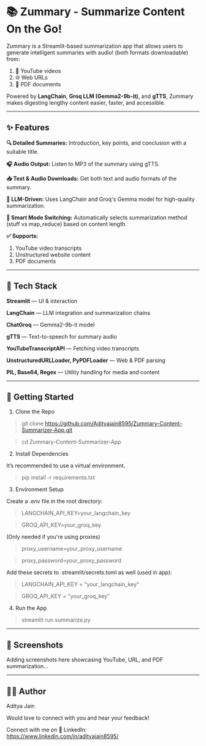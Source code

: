 # 📚 Zummary - Summarize Content On the Go!

Zummary is a Streamlit-based summarization app that allows users to generate intelligent summaries with audio! (both formats downloadable) from:

1. 🎥 YouTube videos
2. 🌐 Web URLs
3. 📄 PDF documents

Powered by **LangChain**, **Groq LLM (Gemma2-9b-it)**, and **gTTS**, Zummary makes digesting lengthy content easier, faster, and accessible.

---

## ✨ Features

**🔍 Detailed Summaries:** Introduction, key points, and conclusion with a suitable title.

**🎧 Audio Output:** Listen to MP3 of the summary using gTTS.

**📥 Text & Audio Downloads:** Get both text and audio formats of the summary.

**🤖 LLM-Driven:** Uses LangChain and Groq's Gemma model for high-quality summarization.

**🧠 Smart Mode Switching:** Automatically selects summarization method (stuff vs map_reduce) based on content length.

**✅ Supports:**

1. YouTube video transcripts
2. Unstructured website content
3. PDF documents

---

## 🧩 Tech Stack

**Streamlit** — UI & interaction

**LangChain** — LLM integration and summarization chains

**ChatGroq** — Gemma2-9b-it model

**gTTS** — Text-to-speech for summary audio

**YouTubeTranscriptAPI** — Fetching video transcripts

**UnstructuredURLLoader, PyPDFLoader** — Web & PDF parsing

**PIL, Base64, Regex** — Utility handling for media and content

---

## 🚀 Getting Started

1. Clone the Repo

> git clone https://github.com/Adityajain8595/Zummary-Content-Summarizer-App.git

> cd Zummary-Content-Summarizer-App

2. Install Dependencies

It’s recommended to use a virtual environment.

> pip install -r requirements.txt

3. Environment Setup

Create a .env file in the root directory:

> LANGCHAIN_API_KEY=your_langchain_key

> GROQ_API_KEY=your_groq_key

(Only needed if you're using proxies)

> proxy_username=your_proxy_username   

> proxy_password=your_proxy_password

Add these secrets to .streamlit/secrets.toml as well (used in app):

> LANGCHAIN_API_KEY = "your_langchain_key"

> GROQ_API_KEY = "your_groq_key"

4. Run the App

> streamlit run summarize.py

---

## 📸 Screenshots

Adding screenshots here showcasing YouTube, URL, and PDF summarization...

---

## 👨‍💻 Author

Aditya Jain

Would love to connect with you and hear your feedback! 

Connect with me on 📧 LinkedIn: https://www.linkedin.com/in/adityajain8595/


